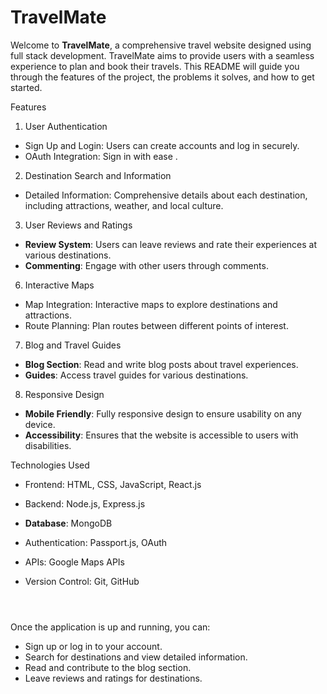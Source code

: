 
# TravelMate

Welcome to **TravelMate**, a comprehensive travel website designed using full stack development. TravelMate aims to provide users with a seamless experience to plan and book their travels. This README will guide you through the features of the project, the problems it solves, and how to get started.


 Features

 1. User Authentication
- Sign Up and Login: Users can create accounts and log in securely.
- OAuth Integration: Sign in with ease .

 2. Destination Search and Information

- Detailed Information: Comprehensive details about each destination, including attractions, weather, and local culture.


3. User Reviews and Ratings
- **Review System**: Users can leave reviews and rate their experiences at various destinations.
- **Commenting**: Engage with other users through comments.


 6. Interactive Maps
- Map Integration: Interactive maps to explore destinations and attractions.
- Route Planning: Plan routes between different points of interest.

7. Blog and Travel Guides
- **Blog Section**: Read and write blog posts about travel experiences.
- **Guides**: Access travel guides for various destinations.

8. Responsive Design
- **Mobile Friendly**: Fully responsive design to ensure usability on any device.
- **Accessibility**: Ensures that the website is accessible to users with disabilities.


Technologies Used

- Frontend: HTML, CSS, JavaScript, React.js
- Backend: Node.js, Express.js
- **Database**: MongoDB
- Authentication: Passport.js, OAuth

- APIs: Google Maps APIs
- Version Control: Git, GitHub


    ```



Once the application is up and running, you can:

- Sign up or log in to your account.
- Search for destinations and view detailed information.
- Read and contribute to the blog section.
- Leave reviews and ratings for destinations.

